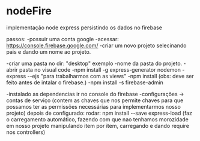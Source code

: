 # nodeFire
implementação node express persistindo os dados no firebase

passos:
-possuir uma conta google
-acessar: https://console.firebase.google.com/
-criar um novo projeto
  selecinando pais e dando um nome ao projeto.

-criar uma pasta no dir: "desktop" exemplo
  -nome da pasta do projeto.
  -abrir pasta no visual code
-npm install -g express-generator nodemon
-express --ejs "para trabalharmos com as views"
-npm install (obs: deve ser feito antes de intalar o 
		  firebase.)
-npm install -s firebase-admin

-instalado as dependencias ir no console do firebase
  -configurações 
     -> contas de serviço (contem as chaves que nos permite chaves 
                           para que possamos ter as permissões necessárias
                           para implementarmos nosso projeto)
depois de configurado:
rodar: npm install --save express-load (faz o carregamento automático, fazendo com que 
                                        nao tenhamos morozidade em nosso projeto manipulando item por item, carregando e dando require nos controllers)
